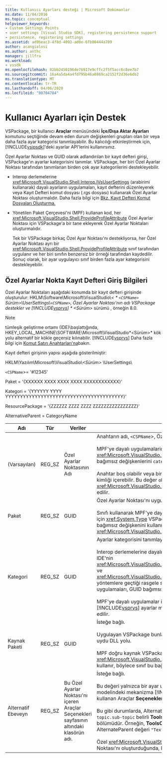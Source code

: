 ```yaml
---
title: Kullanıcı Ayarları desteği | Microsoft Dokümanlar
ms.date: 11/04/2016
ms.topic: conceptual
helpviewer_keywords:
- Custom Settings Points
- user settings [Visual Studio SDK], registering persistence support
- persistence, registering settings
ms.assetid: ad9beac3-4f8d-4093-ad0e-6fb00444a709
author: acangialosi
ms.author: anthc
manager: jillfra
ms.workload:
- vssdk
ms.openlocfilehash: 02bb2450196de76917e9cffc2f5f5acc6c8ee7b7
ms.sourcegitcommit: 16a4a5da4a4fd795b46a0869ca2152f2d36e6db2
ms.translationtype: MT
ms.contentlocale: tr-TR
ms.lasthandoff: 04/06/2020
ms.locfileid: "80704784"
---
```

# <a name="support-for-user-settings"></a>Kullanıcı Ayarları için Destek
VSPackage, bir kullanıcı **Araçlar** menüsündeki **İçe/Dışa Aktar Ayarları** komutunu seçtiğinde devam eden durum değişkenleri grupları olan bir veya daha fazla ayar kategorisi tanımlayabilir. Bu kalıcılığı etkinleştirmek için, [!INCLUDE[vsipsdk](../../extensibility/includes/vsipsdk_md.md)]'deki ayarlar API'lerini kullanırsınız.

 Özel Ayarlar Noktası ve GUID olarak adlandırılan bir kayıt defteri girişi, VSPackage'ın ayarlar kategorisini tanımlar. VSPackage, her biri Özel Ayarlar Noktası tarafından tanımlanan birden çok ayar kategorilerini destekleyebilir.

- Interop derlemelerine <xref:Microsoft.VisualStudio.Shell.Interop.IVsUserSettings> (arabirimi kullanarak) dayalı ayarların uygulamaları, kayıt defterini düzenleyerek veya Kayıt Defteri komut dosyası (.rgs dosyası) kullanarak Özel Ayarlar Noktası oluşturmalıdır. Daha fazla bilgi için [Bkz. Kayıt Defteri Komut Dosyaları Oluşturma.](/cpp/atl/creating-registrar-scripts)

- Yönetilen Paket Çerçevesi'ni (MPF) kullanan kod, her <xref:Microsoft.VisualStudio.Shell.ProvideProfileAttribute> Özel Ayarlar Noktası için VSPackage'a bir tane ekleyerek Özel Ayarlar Noktaları oluşturmalıdır.

     Tek bir VSPackage birkaç Özel Ayar Noktası'nı destekliyorsa, her Özel Ayarlar Noktası ayrı bir <xref:Microsoft.VisualStudio.Shell.ProvideProfileAttribute> sınıf tarafından uygulanır ve her biri sınıfın benzersiz bir örneği tarafından kaydedilir. Sonuç olarak, bir ayar uygulayıcı sınıf birden fazla ayar kategorisini destekleyebilir.

## <a name="custom-settings-point-registry-entry-details"></a>Özel Ayarlar Nokta Kayıt Defteri Giriş Bilgileri
 Özel Ayarlar Noktaları aşağıdaki konumda bir kayıt defteri girişinde oluşturulur: HKLM\Software\Microsoft\VisualStudio\\*\< * `<CSPName>` Sürüm>\UserSettings\\`<CSPName>`, Özel Ayarlar Noktası'nın adı VSPackage destekler ve [!INCLUDE[vsprvs](../../code-quality/includes/vsprvs_md.md)] * \<Sürüm>* sürümü , örneğin 8.0.

> [!NOTE]
> tümleşik geliştirme ortamı (IDE)\\başlattığında, HKEY_LOCAL_MACHINE\SOFTWARE\Microsoft\VisualStudio*\<Sürüm>* kök yolu alternatif bir kökle geçersiz kılınabilir. [!INCLUDE[vsprvs](../../code-quality/includes/vsprvs_md.md)] Daha fazla bilgi için [Komut Satırı Anahtarları'na](../../extensibility/command-line-switches-visual-studio-sdk.md)bakın.

 Kayıt defteri girişinin yapısı aşağıda gösterilmiştir:

 HKLM\Yazılım\Microsoft\VisualStudio\\*\<Sürüm>* \UserSettings\

 `<CSPName`>= '#12345'

 Paket = '{XXXXXX XXXX XXXX XXXX XXXXXXXXXXXX}'

 Kategori = '{YYYYYY YYYY YYYYYYYYYYYYYYYYYYYYYYYYYYYYYYYYYYYYYYYY}'

 ResourcePackage = '{ZZZZZZ ZZZZ ZZZZ ZZZZZZZZZZZZZZZZ}'

 AlternativeParent = CategoryName

| Adı | Tür | Veriler | Açıklama |
|-----------------|--------| - | - |
| (Varsayılan) | REG_SZ | Özel Ayarlar Noktasının Adı | Anahtarın adı, `<CSPName`>, Özel Ayarlar Noktası'nın yerelleştirilmemiş adıdır.<br /><br /> MPF'ye dayalı uygulamalariçin, `categoryName` anahtarın `objectName` <xref:Microsoft.VisualStudio.Shell.ProvideProfileAttribute> adı, oluşturucunun bağımsız değişkenlerini `categoryName_objectName`.<br /><br /> Anahtar boş olabilir veya bir uydu DLL'de yerelleştirilmiş dize için başvuru kimliği içerebilir. Bu değer `objectNameResourceID` bağımsız değişkenden <xref:Microsoft.VisualStudio.Shell.ProvideProfileAttribute> oluşturucuya elde edilir. |
| Paket | REG_SZ | GUID | Özel Ayarlar Noktası'nı uygulayan VSPackage'ın GUID'i.<br /><br /> Sınıfı kullanarak MPF'ye dayalı uygulamalar, bu `objectType` değeri elde etmek için <xref:System.Type> VSPackage'ın ve yansımanın bulunduğu kurucu bağımsız değişkenini kullanır. <xref:Microsoft.VisualStudio.Shell.ProvideProfileAttribute> |
| Kategori | REG_SZ | GUID | Ayarlar kategorisini tanımlayan GUID.<br /><br /> Interop derlemelerine dayalı uygulamalar için bu değer, [!INCLUDE[vsprvs](../../code-quality/includes/vsprvs_md.md)] IDE'nin <xref:Microsoft.VisualStudio.Shell.Interop.IVsUserSettings.ExportSettings%2A> ve <xref:Microsoft.VisualStudio.Shell.Interop.IVsUserSettings.ImportSettings%2A> yöntemlere geçtiği rasgele seçilmiş bir GUID olabilir. Bu iki yöntemin tüm uygulamaları, GUID bağımsız değişkenlerini doğrulamalıdır.<br /><br /> MPF'ye dayalı uygulamalar için bu GUID, <xref:System.Type> [!INCLUDE[vsprvs](../../code-quality/includes/vsprvs_md.md)] ayarlar mekanizmasını uygulayan sınıfın tarafından elde edilir. |
| Kaynak Paketi | REG_SZ | GUID | İsteğe bağlı.<br /><br /> Uygulayan VSPackage bunları sağlamazsa, yerelleştirilmiş dizeleri içeren uydu DLL yolu.<br /><br /> MPF doğru kaynak VSPackage elde etmek <xref:Microsoft.VisualStudio.Shell.ProvideProfileAttribute> için yansıma kullanır, böylece sınıf bu bağımsız değişkeni ayarlamaz. |
| Alternatif Ebeveyn | REG_SZ | Bu Özel Ayarlar Noktası'nı içeren Araçlar Seçenekleri sayfasının altındaki klasörün adı. | İsteğe bağlı.<br /><br /> Bu değeri yalnızca bir ayar uygulaması, durumu kaydetmek için otomasyon modelindeki mekanizma [!INCLUDE[vsipsdk](../../extensibility/includes/vsipsdk_md.md)] yerine kalıcılık mekanizmasını kullanan Araçlar **Seçenekleri** sayfalarını destekliyorsa ayarlamanız gerekir.<br /><br /> Bu gibi durumlarda, Alternatif Ebeveyn anahtarındaki `topic` değer, `topic.sub-topic` belirli **ToolsOptions** sayfasını tanımlamak için kullanılan dize bölümüdür. Örneğin, **ToolsOptions** sayfası `"TextEditor.Basic"` için AlternateParent değeri `"TextEditor"`.<br /><br /> Özel <xref:Microsoft.VisualStudio.Shell.ProvideProfileAttribute> Ayarlar Noktası'nı oluşturduğunda, kategori adı ile aynıdır. |
